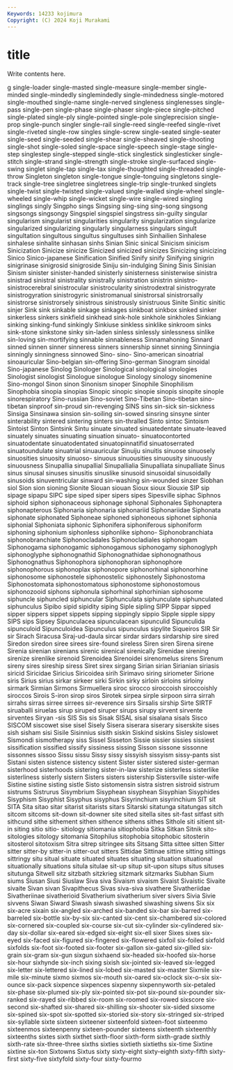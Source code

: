 ```yaml
---
Keywords: 14233 kojimura
Copyright: (C) 2024 Koji Murakami
---
```


# title

Write contents here.



g single-loader single-masted single-measure single-member single-minded single-mindedly singlemindedly
single-mindedness single-motored single-mouthed single-name single-nerved singleness singlenesses single-pass single-pen single-phase
single-phaser single-piece single-pitched single-plated single-ply single-pointed single-pole singleprecision single-prop single-punch
singler single-rail single-reed single-reefed single-rivet single-riveted single-row singles single-screw single-seated
single-seater single-seed single-seeded single-shear single-sheaved single-shooting single-shot single-soled single-space single-speech
single-stage single-step singlestep single-stepped single-stick singlestick singlesticker single-stitch single-strand single-strength
single-stroke single-surfaced single-swing singlet single-tap single-tax single-thoughted single-threaded single-throw Singleton
singleton single-tongue single-tonguing singletons single-track single-tree singletree singletrees single-trip single-trunked
singlets single-twist single-twisted single-valued single-walled single-wheel single-wheeled single-whip single-wicket single-wire
single-wired singling singlings singly Singpho sings Singsing sing-sing sing-song singsong
singsongs singsongy Singspiel singspiel singstress sin-guilty singular singularism singularist singularities
singularity singularization singularize singularized singularizing singularly singularness singulars singult singultation
singultous singultus singultuses sinh Sinhailien Sinhalese sinhalese sinhalite sinhasan sinhs
Sinian Sinic sinical Sinicism sinicism Sinicization Sinicize sinicize Sinicized sinicized
sinicizes Sinicizing sinicizing Sinico Sinico-japanese Sinification Sinified Sinify sinify Sinifying
sinigrin sinigrinase sinigrosid sinigroside Siniju sin-indulging Sining Sinis Sinisian Sinism
sinister sinister-handed sinisterly sinisterness sinisterwise sinistra sinistrad sinistral sinistrality sinistrally
sinistration sinistrin sinistro- sinistrocerebral sinistrocular sinistrocularity sinistrodextral sinistrogyrate sinistrogyration sinistrogyric
sinistromanual sinistrorsal sinistrorsally sinistrorse sinistrorsely sinistrous sinistrously sinistruous Sinite Sinitic
sinitic sinjer Sink sink sinkable sinkage sinkages sinkboat sinkbox sinked
sinker sinkerless sinkers sinkfield sinkhead sink-hole sinkhole sinkholes Sinkiang sinking
sinking-fund sinkingly Sinkiuse sinkless sinklike sinkroom sinks sink-stone sinkstone sinky
sin-laden sinless sinlessly sinlessness sinlike sin-loving sin-mortifying sinnable sinnableness Sinnamahoning
Sinnard sinned sinnen sinner sinneress sinners sinnership sinnet sinning Sinningia
sinningly sinningness sinnowed Sino- sino- Sino-american sinoatrial sinoauricular Sino-belgian sin-offering
Sino-german Sinogram sinoidal Sino-japanese Sinolog Sinologer Sinological sinological sinologies Sinologist
sinologist Sinologue sinologue Sinology sinology sinomenine Sino-mongol Sinon sinon Sinonism
sinoper Sinophile Sinophilism Sinophobia sinopia sinopias Sinopic sinopic sinopie sinopis
sinopite sinople sinorespiratory Sino-russian Sino-soviet Sino-Tibetan Sino-tibetan sino-tibetan sinproof sin-proud
sin-revenging SINS sins sin-sick sin-sickness Sinsiga Sinsinawa sinsion sin-soiling sin-sowed
sinsring sinsyne sinter sinterability sintered sintering sinters sin-thralled Sinto sintoc
Sintoism Sintoist Sinton Sintsink Sintu sinuate sinuated sinuatedentate sinuate-leaved sinuately
sinuates sinuating sinuation sinuato- sinuatocontorted sinuatodentate sinuatodentated sinuatopinnatifid sinuatoserrated sinuatoundulate
sinuatrial sinuauricular Sinuiju sinuitis sinuose sinuosely sinuosities sinuosity sinuoso- sinuous
sinuousities sinuousity sinuously sinuousness Sinupallia sinupallial Sinupallialia Sinupalliata sinupalliate Sinus
sinus sinusal sinuses sinusitis sinuslike sinusoid sinusoidal sinusoidally sinusoids sinuventricular
sinward sin-washing sin-wounded sinzer Siobhan siol Sion sion sioning Sionite
Siouan siouan Sioux sioux Siouxie SIP sip sipage sipapu SIPC
sipe siped siper sipers sipes Sipesville siphac Siphnos siphoid siphon
siphonaceous siphonage siphonal Siphonales Siphonaptera siphonapterous Siphonaria siphonaria siphonariid Siphonariidae
Siphonata siphonate siphonated Siphoneae siphoned siphoneous siphonet siphonia siphonial Siphoniata
siphonic Siphonifera siphoniferous siphoniform siphoning siphonium siphonless siphonlike siphono- Siphonobranchiata
siphonobranchiate Siphonocladales Siphonocladiales siphonogam Siphonogama siphonogamic siphonogamous siphonogamy siphonoglyph siphonoglyphe
siphonognathid Siphonognathidae siphonognathous Siphonognathus Siphonophora siphonophoran siphonophore siphonophorous siphonoplax siphonopore
siphonorhinal siphonorhine siphonosome siphonostele siphonostelic siphonostely Siphonostoma Siphonostomata siphonostomatous siphonostome
siphonostomous siphonozooid siphons siphonula siphorhinal siphorhinian siphosome siphuncle siphuncled siphuncular
Siphunculata siphunculate siphunculated siphunculus Sipibo sipid sipidity siping Siple sipling
SIPP Sippar sipped sipper sippers sippet sippets sipping sippingly sippio
Sipple sipple sippy SIPS sips Sipsey Sipunculacea sipunculacean sipunculid Sipunculida
sipunculoid Sipunculoidea Sipunculus sipunculus sipylite Siqueiros SIR Sir sir Sirach
Siracusa Siraj-ud-daula sircar sirdar sirdars sirdarship sire sired Siredon siredon
siree sirees sire-found sireless Siren siren Sirena sirene Sirenia sirenian
sirenians sirenic sirenical sirenically Sirenidae sirening sirenize sirenlike sirenoid Sirenoidea
Sirenoidei sirenomelus sirens Sirenum sireny sires sireship siress Siret sirex
sirgang Sirian sirian Sirianian siriasis siricid Siricidae Siricius Siricoidea sirih
Sirimavo siring siriometer Sirione siris Sirius sirius sirkar sirkeer sirki
Sirkin sirky sirloin sirloins sirloiny sirmark Sirmian Sirmons Sirmuellera siroc
sirocco siroccoish siroccoishly siroccos Sirois S-iron sirop siros Sirotek sirpea
sirple sirpoon sirra sirrah sirrahs sirras sirree sirrees sir-reverence sirs
Sirsalis sirship Sirte SIRTF siruaballi siruelas sirup siruped siruper sirups
sirupy sirvent sirvente sirventes Siryan -sis SIS Sis sis Sisak
SISAL sisal sisalana sisals Sisco SISCOM siscowet sise sisel Sisely
Sisera siserara siserary siserskite sises sish sisham sisi Sisile Sisinnius
sisith siskin Siskind siskins Sisley sislowet Sismondi sismotherapy siss Sissel
Sisseton Sissie sissier sissies sissiest sissification sissified sissify sissiness sissing
Sisson sissone sissonne sissonnes sissoo Sissu sissu Sissy sissy sissyish
sissyism sissy-pants sist Sistani sisten sistence sistency sistent Sister sister
sistered sister-german sisterhood sisterhoods sistering sister-in-law sisterize sisterless sisterlike sisterliness
sisterly sistern Sisters sisters sistership Sistersville sister-wife Sistine sistine sisting
sistle Sisto sistomensin sistra sistren sistroid sistrum sistrums Sistrurus Sisymbrium
Sisyphean sisyphean Sisyphian Sisyphides Sisyphism Sisyphist Sisyphus sisyphus Sisyrinchium sisyrinchium
SIT sit SITA Sita sitao sitar sitarist sitarists sitars Sitarski
sitatunga sitatungas sitch sitcom sitcoms sit-down sit-downer site sited sitella
sites sit-fast sitfast sith sithcund sithe sithement sithen sithence sithens
sithes Sithole siti sitient sit-in siting sitio sitio- sitiology sitiomania
sitiophobia Sitka Sitkan Sitnik sito- sitologies sitology sitomania Sitophilus sitophobia
sitophobic sitosterin sitosterol sitotoxism Sitra sitrep sitringee sits Sitsang Sitta
sittee sitten Sitter sitter sitter-by sitter-in sitter-out sitters Sittidae Sittinae
sittine sitting sittings sittringy situ situal situate situated situates situating
situation situational situationally situations situla situlae sit-up situp sit-upon situps
situs situses situtunga Sitwell sitz sitzbath sitzkrieg sitzmark sitzmarks Siubhan
Sium siums Siusan Siusi Siuslaw Siva siva Sivaism sivaism Sivaist
Sivaistic Sivaite sivaite Sivan sivan Sivapithecus Sivas siva-siva sivathere Sivatheriidae
Sivatheriinae sivatherioid Sivatherium sivatherium siver sivers Sivia Sivie sivvens Siwan
Siward Siwash siwash siwashed siwashing siwens Six six six-acre sixain
six-angled six-arched six-banded six-bar six-barred six-barreled six-bottle six-by-six six-canted six-cent
six-chambered six-colored six-cornered six-coupled six-course six-cut six-cylinder six-cylindered six-day six-dollar
six-eared six-edged six-eight six-ell sixer Sixes sixes six-eyed six-faced six-figured
six-fingered six-flowered sixfoil six-foiled sixfold sixfolds six-foot six-footed six-footer six-gallon
six-gated six-gilled six-grain six-gram six-gun sixgun sixhaend six-headed six-hoofed six-horse
six-hour sixhynde six-inch sixing sixish six-jointed six-leaved six-legged six-letter six-lettered
six-lined six-lobed six-masted six-master Sixmile six-mile six-minute sixmo sixmos six-mouth
six-oared six-oclock six-o-six six-ounce six-pack sixpence sixpences sixpenny sixpennyworth six-petaled
six-phase six-plumed six-ply six-pointed six-pot six-pound six-pounder six-ranked six-rayed six-ribbed
six-room six-roomed six-rowed sixscore six-second six-shafted six-shared six-shilling six-shooter six-sided
sixsome six-spined six-spot six-spotted six-storied six-story six-stringed six-striped six-syllable sixte
sixteen sixteener sixteenfold sixteen-foot sixteenmo sixteenmos sixteenpenny sixteen-pounder sixteens sixteenth
sixteenthly sixteenths sixtes sixth sixthet sixth-floor sixth-form sixth-grade sixthly sixth-rate
six-three-three sixths sixties sixtieth sixtieths six-time Sixtine sixtine six-ton Sixtowns
Sixtus sixty sixty-eight sixty-eighth sixty-fifth sixty-first sixty-five sixtyfold sixty-four sixty-fourmo

